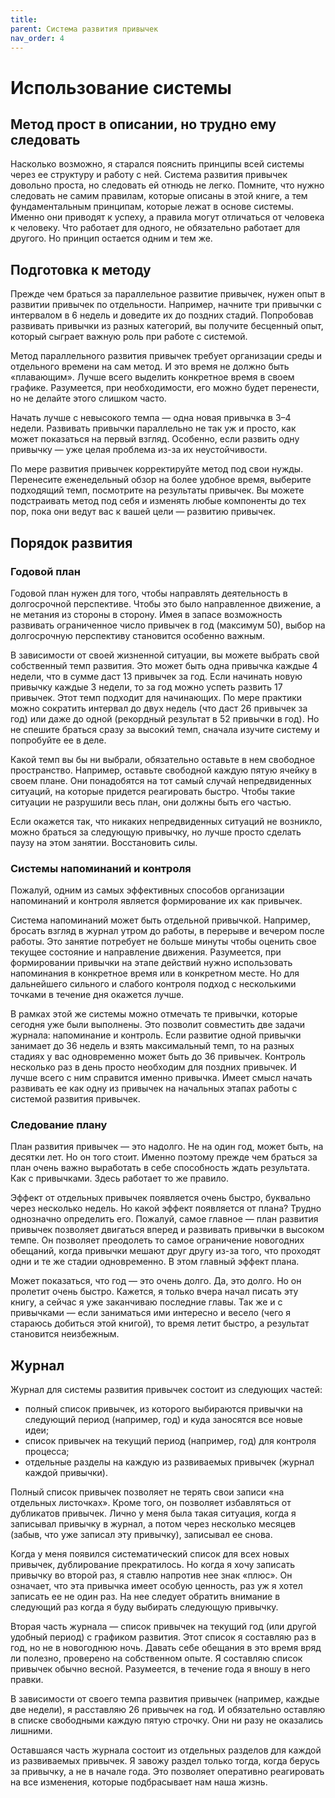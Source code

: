 ```yaml
---
title: 
parent: Система развития привычек
nav_order: 4
---
```


# Использование системы

## Метод прост в описании, но трудно ему следовать

Насколько возможно, я старался пояснить принципы всей системы через ее
структуру и работу с ней. Система развития привычек довольно проста,
но следовать ей отнюдь не легко. Помните, что нужно следовать не самим
правилам, которые описаны в этой книге, а тем фундаментальным
принципам, которые лежат в основе системы. Именно они приводят к
успеху, а правила могут отличаться от человека к человеку. Что
работает для одного, не обязательно работает для другого. Но принцип
остается одним и тем же.

## Подготовка к методу

Прежде чем браться за параллельное развитие привычек, нужен опыт в
развитии привычек по отдельности. Например, начните три привычки с
интервалом в 6 недель и доведите их до поздних стадий. Попробовав
развивать привычки из разных категорий, вы получите бесценный опыт,
который сыграет важную роль при работе с системой.

Метод параллельного развития привычек требует организации среды и
отдельного времени на сам метод. И это время не должно быть
«плавающим». Лучше всего выделить конкретное время в своем
графике. Разумеется, при необходимости, его можно будет перенести, но
не делайте этого слишком часто.

Начать лучше с невысокого темпа — одна новая привычка в 3–4
недели. Развивать привычки параллельно не так уж и просто, как может
показаться на первый взгляд. Особенно, если развить одну привычку —
уже целая проблема из-за их неустойчивости.

По мере развития привычек корректируйте метод под свои
нужды. Перенесите еженедельный обзор на более удобное время, выберите
подходящий темп, посмотрите на результаты привычек. Вы можете
подстраивать метод под себя и изменять любые компоненты до тех пор,
пока они ведут вас к вашей цели — развитию привычек.

## Порядок развития

### Годовой план

Годовой план нужен для того, чтобы направлять деятельность в
долгосрочной перспективе. Чтобы это было направленное движение, а не
метания из стороны в сторону. Имея в запасе возможность развивать
ограниченное число привычек в год (максимум 50), выбор на долгосрочную
перспективу становится особенно важным.

В зависимости от своей жизненной ситуации, вы можете выбрать свой
собственный темп развития. Это может быть одна привычка каждые 4
недели, что в сумме даст 13 привычек за год. Если начинать новую
привычку каждые 3 недели, то за год можно успеть развить 17
привычек. Этот темп подходит для начинающих. По мере практики можно
сократить интервал до двух недель (что даст 26 привычек за год) или
даже до одной (рекордный результат в 52 привычки в год). Но не спешите
браться сразу за высокий темп, сначала изучите систему и попробуйте ее
в деле.

Какой темп вы бы ни выбрали, обязательно оставьте в нем свободное
пространство. Например, оставьте свободной каждую пятую ячейку в своем
плане. Они понадобятся на тот самый случай непредвиденных ситуаций, на
которые придется реагировать быстро. Чтобы такие ситуации не разрушили
весь план, они должны быть его частью.

Если окажется так, что никаких непредвиденных ситуаций не возникло,
можно браться за следующую привычку, но лучше просто сделать паузу на
этом занятии. Восстановить силы.

### Системы напоминаний и контроля

Пожалуй, одним из самых эффективных способов организации напоминаний и
контроля является формирование их как привычек.

Система напоминаний может быть отдельной привычкой. Например, бросать
взгляд в журнал утром до работы, в перерыве и вечером после
работы. Это занятие потребует не больше минуты чтобы оценить свое
текущее состояние и направление движения. Разумеется, при формировании
привычки на этапе действий нужно использовать напоминания в конкретное
время или в конкретном месте. Но для дальнейшего сильного и слабого
контроля подход с несколькими точками в течение дня окажется лучше.

В рамках этой же системы можно отмечать те привычки, которые сегодня
уже были выполнены. Это позволит совместить две задачи журнала:
напоминание и контроль. Если развитие одной привычки занимает до 36
недель и взять максимальный темп, то на разных стадиях у вас
одновременно может быть до 36 привычек. Контроль несколько раз в день
просто необходим для поздних привычек. И лучше всего с ним справится
именно привычка. Имеет смысл начать развивать ее как одну из привычек
на начальных этапах работы с системой развития привычек.

### Следование плану

План развития привычек — это надолго. Не на один год, может быть, на
десятки лет. Но он того стоит. Именно поэтому прежде чем браться за
план очень важно выработать в себе способность ждать результата. Как с
привычками. Здесь работает то же правило.

Эффект от отдельных привычек появляется очень быстро, буквально через
несколько недель. Но какой эффект появляется от плана? Трудно
однозначно определить его. Пожалуй, самое главное — план развития
привычек позволяет двигаться вперед и развивать привычки в высоком
темпе. Он позволяет преодолеть то самое ограничение новогодних
обещаний, когда привычки мешают друг другу из-за того, что проходят
одни и те же стадии одновременно. В этом главный эффект плана.

Может показаться, что год — это очень долго. Да, это долго. Но он
пролетит очень быстро. Кажется, я только вчера начал писать эту книгу,
а сейчас я уже заканчиваю последние главы. Так же и с привычками —
если заниматься ими интересно и весело (чего я стараюсь добиться этой
книгой), то время летит быстро, а результат становится неизбежным.

## Журнал

Журнал для системы развития привычек состоит из следующих частей:
- полный список привычек, из которого выбираются привычки на следующий
  период (например, год) и куда заносятся все новые идеи;
- список привычек на текущий период (например, год) для контроля
  процесса;
- отдельные разделы на каждую из развиваемых привычек (журнал каждой
  привычки).

Полный список привычек позволяет не терять свои записи «на отдельных
листочках». Кроме того, он позволяет избавляться от дубликатов
привычек. Лично у меня была такая ситуация, когда я записывал привычку
в журнал, а потом через несколько месяцев (забыв, что уже записал эту
привычку), записывал ее снова.

Когда у меня появился систематический список для всех новых привычек,
дублирование прекратилось. Но когда я хочу записать привычку во второй
раз, я ставлю напротив нее знак «плюс». Он означает, что эта привычка
имеет особую ценность, раз уж я хотел записать ее не один раз. На нее
следует обратить внимание в следующий раз когда я буду выбирать
следующую привычку.

Вторая часть журнала — список привычек на текущий год (или другой
удобный период) с графиком развития. Этот список я составляю раз в
год, но не в новогоднюю ночь. Давать себе обещания в это время вряд ли
полезно, проверено на собственном опыте. Я составляю список привычек
обычно весной. Разумеется, в течение года я вношу в него правки.

В зависимости от своего темпа развития привычек (например, каждые две
недели), я расставляю 26 привычек на год. И обязательно оставляю в
списке свободными каждую пятую строчку. Они ни разу не оказались
лишними.

Оставшаяся часть журнала состоит из отдельных разделов для каждой из
развиваемых привычек. Я завожу раздел только тогда, когда берусь за
привычку, а не в начале года. Это позволяет оперативно реагировать на
все изменения, которые подбрасывает нам наша жизнь.
